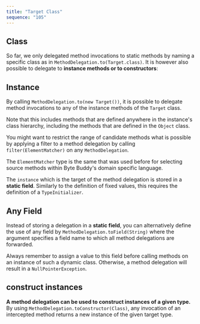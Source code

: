 ```yaml
---
title: "Target Class"
sequence: "105"
---
```


## Class

So far, we only delegated method invocations to static methods
by naming a specific class as in `MethodDelegation.to(Target.class)`.
It is however also possible to delegate to **instance methods or to constructors**:

## Instance

By calling `MethodDelegation.to(new Target())`,
it is possible to delegate method invocations to any of the instance methods of the `Target` class.

Note that this includes methods that are defined anywhere in the instance's class hierarchy,
including the methods that are defined in the `Object` class.

You might want to restrict the range of candidate methods
what is possible by applying a filter to a method delegation
by calling `filter(ElementMatcher)` on any `MethodDelegation`.

The `ElementMatcher` type is the same that was used before
for selecting source methods within Byte Buddy's domain specific language.

The `instance` which is the target of the method delegation is stored in a **static field**.
Similarly to the definition of fixed values, this requires the definition of a `TypeInitializer`.

## Any Field

Instead of storing a delegation in a **static field**,
you can alternatively define the use of any field by `MethodDelegation.toField(String)`
where the argument specifies a field name to which all method delegations are forwarded.

Always remember to assign a value to this field before calling methods on an instance of such a dynamic class.
Otherwise, a method delegation will result in a `NullPointerException`.

## construct instances

**A method delegation can be used to construct instances of a given type.**
By using `MethodDelegation.toConstructor(Class)`,
any invocation of an intercepted method returns a new instance of the given target type.

